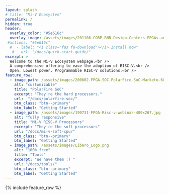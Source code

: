 ```yaml
---
layout: splash
# title: "Mi-V Ecosystem"
permalink: /
hidden: true
header:
  overlay_color: "#5e616c"
  overlay_image: /assets/images/201106-CORP-BNR-Design-Centers-FPGAs-and-plds-Banner-2880x280.jpg
 #actions: "#5e616c"
  #  - label: "<i class='fas fa-download'></i> Install now"
   #   url: "/docs/quick-start-guide/"
excerpt: >
  Welcome to the Mi-V Ecosystem webpage.<br />
  A comprehensive offering to ease the adoption of RISC-V.<br /> 
  Open. Lowest power. Programmable RISC-V solutions.<br />
feature_row:
  - image_path: /assets/images/200602-FPGA-SOC-PolarFire-SoC-Marketo-600x250.jpg
    alt: "customizable"
    title: "PolarFire SoC"
    excerpt: "They're the hard processors."
    url:  "/docs/polarfire-soc/"
    btn_class: "btn--primary"
    btn_label: "Getting Started"
  - image_path: /assets/images/190731-FPGA-Risc-v-webinar-400x267.jpg
    alt: "fully responsive"
    title: "Mi-V RISC-V Processors"
    excerpt: "They're the soft processors"
    url: "/docs/mi-v-soft-cpu/"
    btn_class: "btn--primary"
    btn_label: "Getting Started"
  - image_path: /assets/images/Libero_Logo.png
    alt: "100% free"
    title: "Tools"
    excerpt: "We have them :) "
    url: "/docs/tools/"
    btn_class: "btn--primary"
    btn_label: "Getting Started" 
---
```


{% include feature_row %}
